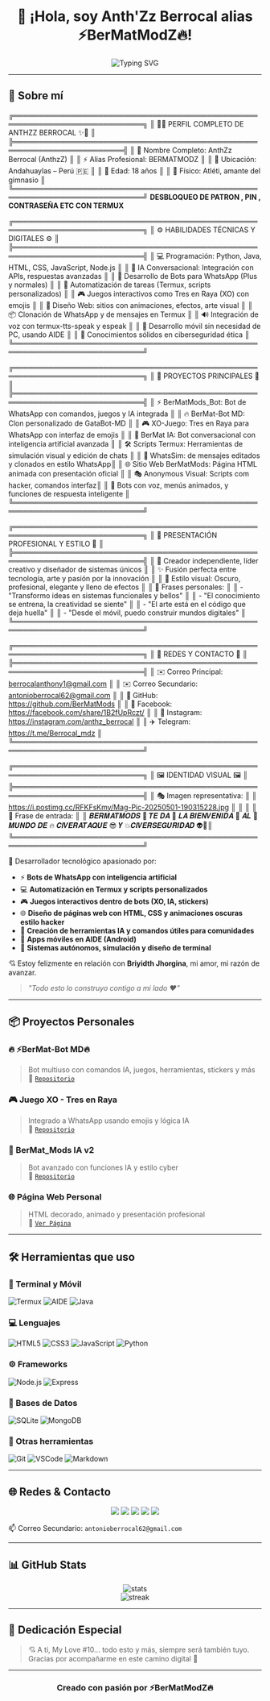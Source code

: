 <h1 align="center">
  👋 ¡Hola, soy <strong>Anth'Zz Berrocal</strong> alias <strong>⚡BerMatModZ🔥</strong>!
</h1>

<p align="center">
  <img src="https://readme-typing-svg.demolab.com/?lines=⚡+Desarrollador+de+Bots+IA;🎮+Creador+de+Juegos+WhatsApp;💻+Automatización+y+Termux;💘+Junto+a+mi+novia+Briyidth&center=true&width=380&height=45&font=Fira%20Code&color=00F7FF&vCenter=true&pause=1000&size=22" alt="Typing SVG" />
</p>

---

## 🧠 Sobre mí

╔════════════════════════════════════════════════════════════════════════════╗ ║                     🧠✨ PERFIL COMPLETO DE ANTHZZ BERROCAL ✨🧠            ║ ╠════════════════════════════════════════════════════════════════════════╣ ║  👤 Nombre Completo: AnthZz Berrocal (AnthzZ)                             ║ ║  ⚡ Alias Profesional: BERMATMODZ                                          ║ ║  📍 Ubicación: Andahuaylas – Perú 🇵🇪                                       ║ ║  📆 Edad: 18 años                                                          ║ ║  🧬 Físico: Atléti, amante del gimnasio         ║ ╚════════════════════════════════════════════════════════════════════════════╝ 
**DESBLOQUEO DE PATRON , PIN , CONTRASEÑA ETC CON TERMUX** 



╔════════════════════════════════════════════════════════════════════════════╗ ║                      ⚙️ HABILIDADES TÉCNICAS Y DIGITALES ⚙️               ║ ╠════════════════════════════════════════════════════════════════════════════╣ ║  💻 Programación: Python, Java, HTML, CSS, JavaScript, Node.js            ║ ║  🧠 IA Conversacional: Integración con APIs, respuestas avanzadas          ║ ║  📲 Desarrollo de Bots para WhatsApp (Plus y normales)                     ║ ║  🔄 Automatización de tareas (Termux, scripts personalizados)              ║ ║  🎮 Juegos interactivos como Tres en Raya (XO) con emojis                  ║ ║  🎨 Diseño Web: sitios con animaciones, efectos, arte visual               ║ ║  📦 Clonación de WhatsApp y de mensajes en Termux      ║ ║  🔊 Integración de voz con termux-tts-speak y espeak                       ║ ║  📱 Desarrollo móvil sin necesidad de PC, usando AIDE                      ║ ║  🔐 Conocimientos sólidos en ciberseguridad ética                         ║ ╚════════════════════════════════════════════════════════════════════════════╝

╔════════════════════════════════════════════════════════════════════════════╗ ║                          🌟 PROYECTOS PRINCIPALES 🌟                       ║ ╠════════════════════════════════════════════════════════════════════════════╣ ║  ⚡ BerMatMods_Bot: Bot de WhatsApp con comandos, juegos y IA integrada    ║ ║  🔥 BerMat-Bot MD: Clon personalizado de GataBot-MD                       ║ ║  🎮 XO-Juego: Tres en Raya para WhatsApp con interfaz de emojis            ║ ║  🧠 BerMat IA: Bot conversacional con inteligencia artificial avanzada     ║ ║  🛠️ Scripts Termux: Herramientas de simulación visual y edición de chats   ║ ║  💬 WhatsSim:  de mensajes editados y clonados en estilo WhatsApp║ ║  🌐 Sitio Web BerMatMods: Página HTML animada con presentación oficial     ║ ║  🎭 Anonymous Visual: Scripts com hacker, comandos interfaz║ ║  🤖 Bots con voz, menús animados, y funciones de respuesta inteligente     ║ ╚════════════════════════════════════════════════════════════════════════════╝

╔════════════════════════════════════════════════════════════════════════════╗ ║                    💼 PRESENTACIÓN PROFESIONAL Y ESTILO 💼                ║ ╠════════════════════════════════════════════════════════════════════════════╣ ║  🎯 Creador independiente, líder creativo y diseñador de sistemas únicos   ║ ║  ✨ Fusión perfecta entre tecnología, arte y pasión por la innovación      ║ ║  🎨 Estilo visual: Oscuro, profesional, elegante y lleno de efectos        ║ ║  🧬 Frases personales:                                                     ║ ║     - "Transformo ideas en sistemas funcionales y bellos"                 ║ ║     - "El conocimiento se entrena, la creatividad se siente"              ║ ║     - "El arte está en el código que deja huella"                         ║ ║     - "Desde el móvil, puedo construir mundos digitales"                  ║ ╚════════════════════════════════════════════════════════════════════════════╝

╔════════════════════════════════════════════════════════════════════════════╗ ║                           📲 REDES Y CONTACTO 📲                           ║ ╠════════════════════════════════════════════════════════════════════════════╣ ║  ✉️ Correo Principal: berrocalanthony1@gmail.com                          ║ ║  ✉️ Correo Secundario: antonioberrocal62@gmail.com                        ║ ║  🐙 GitHub: https://github.com/BerMatMods                                  ║ ║  📘 Facebook: https://facebook.com/share/1B2fUpRczt/                       ║ ║  📸 Instagram: https://instagram.com/anthz_berrocal                        ║ ║  ✈️ Telegram: https://t.me/Berrocal_mdz                                    ║ ╚════════════════════════════════════════════════════════════════════════════╝

╔════════════════════════════════════════════════════════════════════════════╗ ║                          🖼️ IDENTIDAD VISUAL 🖼️                           ║ ╠════════════════════════════════════════════════════════════════════════════╣ ║  🎭 Imagen representativa:                                                 ║ ║     https://i.postimg.cc/RFKFsKmy/Mag-Pic-20250501-190315228.jpg          ║ ║                                                                            ║ ║  💬 Frase de entrada:                                                      ║ ║     𝑩𝑬𝑹𝑴𝑨𝑻𝑴𝑶𝑫𝑺 🫦 𝑻𝑬 𝑫𝑨 🤡 𝑳𝑨 𝑩𝑰𝑬𝑵𝑽𝑬𝑵𝑰𝑫𝑨 👹 𝑨𝑳 🔪 𝑴𝑼𝑵𝑫𝑶 𝑫𝑬 🔥 𝑪𝑰𝑽𝑬𝑹𝑨𝑻𝑨𝑸𝑼𝑬 😎 𝒀 💥𝑪𝑰𝑽𝑬𝑹𝑺𝑬𝑮𝑼𝑹𝑰𝑫𝑨𝑫 👽🤖║ ╚════════════════════════════════════════════════════════════════════════════╝




🎯 Desarrollador tecnológico apasionado por:

- ⚡ **Bots de WhatsApp con inteligencia artificial**  
- 💻 **Automatización en Termux y scripts personalizados**  
- 🎮 **Juegos interactivos dentro de bots (XO, IA, stickers)**  
- 🌐 **Diseño de páginas web con HTML, CSS y animaciones oscuras estilo hacker**  
- 🤖 **Creación de herramientas IA y comandos útiles para comunidades**  
- 📲 **Apps móviles en AIDE (Android)**  
- 📡 **Sistemas autónomos, simulación y diseño de terminal**  

💘 Estoy felizmente en relación con **Briyidth Jhorgina**, mi amor, mi razón de avanzar.  
> *"Todo esto lo construyo contigo a mi lado ❤️"*

---

## 📦 Proyectos Personales

### 🔥 ⚡BerMat-Bot MD🔥  
> Bot multiuso con comandos IA, juegos, herramientas, stickers y más  
🔗 [`Repositorio`](https://github.com/Anthzberrocal/BerMat-Bot-MD)

### 🎮 Juego XO - Tres en Raya  
> Integrado a WhatsApp usando emojis y lógica IA  
🔗 [`Repositorio`](https://github.com/Anthzberrocal/BerMatMods_XO)

### 🤖 BerMat_Mods IA v2  
> Bot avanzado con funciones IA y estilo cyber  
🔗 [`Repositorio`](https://github.com/Anthzberrocal/BerMatMods_BotIA)

### 🌐 Página Web Personal  
> HTML decorado, animado y presentación profesional  
🔗 [`Ver Página`](https://anthzberrocal.github.io)

---

## 🛠️ Herramientas que uso

### 🔧 Terminal y Móvil

![Termux](https://img.shields.io/badge/Termux-000000?style=flat-square&logo=termux)
![AIDE](https://img.shields.io/badge/AIDE-blue?style=flat-square&logo=android)
![Java](https://img.shields.io/badge/Java-ED8B00?style=flat-square&logo=java)

### 💻 Lenguajes

![HTML5](https://img.shields.io/badge/HTML5-E34F26?style=flat-square&logo=html5&logoColor=white)
![CSS3](https://img.shields.io/badge/CSS3-1572B6?style=flat-square&logo=css3&logoColor=white)
![JavaScript](https://img.shields.io/badge/JavaScript-yellow?style=flat-square&logo=javascript)
![Python](https://img.shields.io/badge/Python-3776AB?style=flat-square&logo=python)

### ⚙️ Frameworks

![Node.js](https://img.shields.io/badge/Node.js-339933?style=flat-square&logo=nodedotjs)
![Express](https://img.shields.io/badge/Express-black?style=flat-square&logo=express)

### 💾 Bases de Datos

![SQLite](https://img.shields.io/badge/SQLite-003B57?style=flat-square&logo=sqlite)
![MongoDB](https://img.shields.io/badge/MongoDB-47A248?style=flat-square&logo=mongodb)

### 🧰 Otras herramientas

![Git](https://img.shields.io/badge/Git-F05032?style=flat-square&logo=git)
![VSCode](https://img.shields.io/badge/VS%20Code-007ACC?style=flat-square&logo=visualstudiocode)
![Markdown](https://img.shields.io/badge/Markdown-000000?style=flat-square&logo=markdown)

---

## 🌐 Redes & Contacto

<p align="center">
  <a href="https://github.com/BerMatMods" target="_blank"><img src="https://img.shields.io/badge/GitHub-BerMatMods-black?style=for-the-badge&logo=github"></a>
  <a href="https://t.me/Berrocal_mdz" target="_blank"><img src="https://img.shields.io/badge/Telegram-BerMatMods-blue?style=for-the-badge&logo=telegram"></a>
  <a href="mailto:berrocalanthony1@gmail.com"><img src="https://img.shields.io/badge/Gmail-Berrocal-red?style=for-the-badge&logo=gmail"></a>
  <a href="https://instagram.com/anthz_berrocal" target="_blank"><img src="https://img.shields.io/badge/Instagram-Anthz__berrocal-purple?style=for-the-badge&logo=instagram"></a>
  <a href="https://facebook.com/share/1B2fUpRczt/" target="_blank"><img src="https://img.shields.io/badge/Facebook-BerMat-blue?style=for-the-badge&logo=facebook"></a>
</p>

📫 Correo Secundario: `antonioberrocal62@gmail.com`

---

## 📊 GitHub Stats

<p align="center">
  <img src="https://github-readme-stats.vercel.app/api?username=Anthzberrocal&show_icons=true&theme=radical&hide_border=true" alt="stats">
  <br>
  <img src="https://github-readme-streak-stats.herokuapp.com/?user=Anthzberrocal&theme=tokyonight&hide_border=true" alt="streak">
</p>

---

## 👑 Dedicación Especial

> 💘 A ti, My Love #10... todo esto y más, siempre será también tuyo. Gracias por acompañarme en este camino digital 💞

---

<h3 align="center">Creado con pasión por ⚡BerMatModZ🔥</h3>
